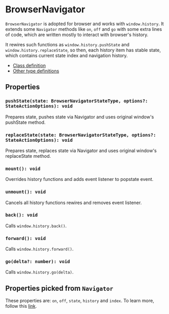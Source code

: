 # BrowserNavigator
`BrowserNavigator` is adopted for browser and works with `window.history`. It
extends some `Navigator` methods like `on`, `off` and `go` with some extra 
lines of code, which are written mostly to interact with browser's history.

It rewires such functions as `window.history.pushState` and 
`window.history.replaceState`, so then, each history item has stable state,
which contains current state index and navigation history.

- [Class definition](https://github.com/wolframdeus/mini-apps-navigation/blob/master/src/BrowserNavigator/BrowserNavigator.ts)
- [Other type definitions](https://github.com/wolframdeus/mini-apps-navigation/blob/master/src/BrowserNavigator/types.ts)

## Properties
### `pushState(state: BrowserNavigatorStateType, options?: StateActionOptions): void`
Prepares state, pushes state via Navigator and uses original window's pushState
method.

### `replaceState(state: BrowserNavigatorStateType, options?: StateActionOptions): void`
Prepares state, replaces state via Navigator and uses original window's
replaceState method.

### `mount(): void`
Overrides history functions and adds event listener to popstate event.

### `unmount(): void`
Cancels all history functions rewires and removes event listener.

### `back(): void`
Calls `window.history.back()`.

### `forward(): void`
Calls `window.history.forward()`.

### `go(delta?: number): void`
Calls `window.history.go(delta)`.

## Properties picked from `Navigator`
These properties are: `on`, `off`, `state`, `history` and `index`. To
learn more, follow this [link](https://github.com/wolframdeus/mini-apps-navigation/tree/master/src/Navigator/README.md#Properties).
